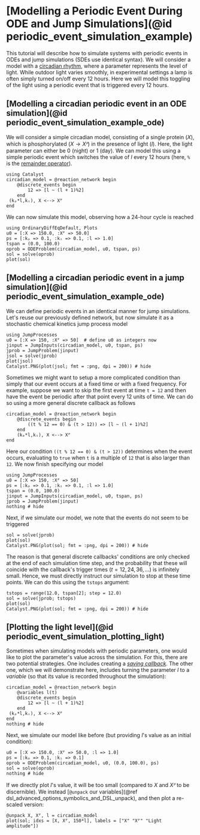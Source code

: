 # [Modelling a Periodic Event During ODE and Jump Simulations](@id periodic_event_simulation_example)

This tutorial will describe how to simulate systems with periodic events in ODEs and jump simulations (SDEs use identical syntax). We will consider a model with a [circadian rhythm](https://en.wikipedia.org/wiki/Circadian_rhythm), where a parameter represents the level of light. While outdoor light varies smoothly, in experimental settings a lamp is often simply turned on/off every 12 hours. Here we will model this toggling of the light using a periodic event that is triggered every 12 hours.

## [Modelling a circadian periodic event in an ODE simulation](@id periodic_event_simulation_example_ode)

We will consider a simple circadian model, consisting of a single protein ($X$), which is phosphorylated ($X \to Xᴾ$) in the presence of light ($l$). Here, the light parameter can either be $0$ (night) or $1$ (day). We can model this using a simple periodic event which switches the value of $l$ every 12 hours (here, `%` is the [remainder operator](https://docs.julialang.org/en/v1/manual/mathematical-operations/#Arithmetic-Operators)).

```@example periodic_event_example
using Catalyst
circadian_model = @reaction_network begin
    @discrete_events begin
        12 => [l ~ (l + 1)%2]
    end
 (kₚ*l,kᵢ), X <--> Xᴾ
end
```

We can now simulate this model, observing how a 24-hour cycle is reached

```@example periodic_event_example
using OrdinaryDiffEqDefault, Plots
u0 = [:X => 150.0, :Xᴾ => 50.0]
ps = [:kₚ => 0.1, :kᵢ => 0.1, :l => 1.0]
tspan = (0.0, 100.0)
oprob = ODEProblem(circadian_model, u0, tspan, ps)
sol = solve(oprob)
plot(sol)
```

## [Modelling a circadian periodic event in a jump simulation](@id periodic_event_simulation_example_ode)

We can define periodic events in an identical manner for jump simulations. Let's
reuse our previously defined network, but now simulate it as a stochastic
chemical kinetics jump process model

```@example periodic_event_example
using JumpProcesses
u0 = [:X => 150, :Xᴾ => 50]  # define u0 as integers now
jinput = JumpInputs(circadian_model, u0, tspan, ps)
jprob = JumpProblem(jinput)
jsol = solve(jprob)
plot(jsol)
Catalyst.PNG(plot(jsol; fmt = :png, dpi = 200)) # hide
```

Sometimes we might want to setup a more complicated condition than simply that
our event occurs at a fixed time or with a fixed frequency. For example, suppose
we want to skip the first event at time `t = 12` and then have the event be
periodic after that point every 12 units of time. We can do so using a more
general discrete callback as follows

```@example periodic_event_example
circadian_model = @reaction_network begin
    @discrete_events begin
        ((t % 12 == 0) & (t > 12)) => [l ~ (l + 1)%2]
    end
    (kₚ*l,kᵢ), X <--> Xᴾ
end
```

Here our condition `((t % 12 == 0) & (t > 12))` determines when the event
occurs, evaluating to `true` when `t` is a multiple of `12` that is also larger
than `12`. We now finish specifying our model

```@example periodic_event_example
using JumpProcesses
u0 = [:X => 150, :Xᴾ => 50]
ps = [:kₚ => 0.1, :kᵢ => 0.1, :l => 1.0]
tspan = (0.0, 100.0)
jinput = JumpInputs(circadian_model, u0, tspan, ps)
jprob = JumpProblem(jinput)
nothing # hide
```

Next, if we simulate our model, we note that the events do not seem to be
triggered

```@example periodic_event_example
sol = solve(jprob)
plot(sol)
Catalyst.PNG(plot(sol; fmt = :png, dpi = 200)) # hide
```

The reason is that general discrete callbacks' conditions are only checked at
the end of each simulation time step, and the probability that these will
coincide with the callback's trigger times ($t = 12, 24, 36, ...$) is infinitely
small. Hence, we must directly instruct our simulation to stop at these time
points. We can do this using the `tstops` argument:

```@example periodic_event_example
tstops = range(12.0, tspan[2]; step = 12.0)
sol = solve(jprob; tstops)
plot(sol)
Catalyst.PNG(plot(sol; fmt = :png, dpi = 200)) # hide
```

## [Plotting the light level](@id periodic_event_simulation_plotting_light)

Sometimes when simulating models with periodic parameters, one would like to plot the parameter's value across the simulation. For this, there are two potential strategies. One includes creating a [*saving callback*](https://docs.sciml.ai/DiffEqCallbacks/stable/output_saving/#DiffEqCallbacks.SavingCallback). The other one, which we will demonstrate here, includes turning the parameter $l$ to a *variable* (so that its value is recorded throughout the simulation):

```@example periodic_event_example
circadian_model = @reaction_network begin
    @variables l(t)
    @discrete_events begin
        12 => [l ~ (l + 1)%2]
    end
 (kₚ*l,kᵢ), X <--> Xᴾ
end
nothing # hide
```

Next, we simulate our model like before (but providing $l$'s value as an initial condition):

```@example periodic_event_example
u0 = [:X => 150.0, :Xᴾ => 50.0, :l => 1.0]
ps = [:kₚ => 0.1, :kᵢ => 0.1]
oprob = ODEProblem(circadian_model, u0, (0.0, 100.0), ps)
sol = solve(oprob)
nothing # hide
```

If we directly plot $l$'s value, it will be too small (compared to $X$ and $Xᴾ$ to be discernible). We instead [`@unpack` our variables](@ref dsl_advanced_options_symbolics_and_DSL_unpack), and then plot a re-scaled version:

```@example periodic_event_example
@unpack X, Xᴾ, l = circadian_model
plot(sol; idxs = [X, Xᴾ, 150*l], labels = ["X" "Xᴾ" "Light amplitude"])
```
